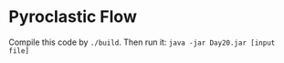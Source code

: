 # Pyroclastic Flow

Compile this code by ```./build```. Then run it:
```java -jar Day20.jar [input file]``` 
